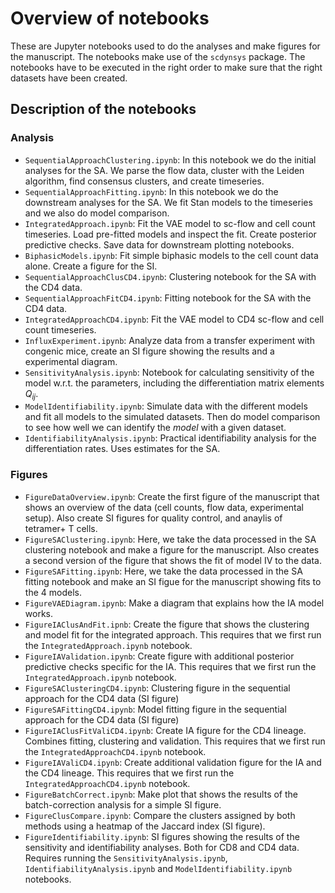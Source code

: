 # Overview of notebooks

These are Jupyter notebooks used to do the analyses and make figures for the manuscript.
The notebooks make use of the `scdynsys` package. The notebooks have to be executed in the right 
order to make sure that the right datasets have been created.

## Description of the notebooks

### Analysis

* `SequentialApproachClustering.ipynb`: In this notebook we do the initial analyses for the SA. 
  We parse the flow data, cluster with the Leiden algorithm, find consensus clusters,
  and create timeseries.
* `SequentialApproachFitting.ipynb`: In this notebook we do the downstream analyses for the SA. 
  We fit Stan models to the timeseries and we also do model comparison.
* `IntegratedApproach.ipynb`: Fit the VAE model to sc-flow and cell count timeseries. Load pre-fitted models and 
  inspect the fit. Create posterior predictive checks. Save data for downstream plotting notebooks.
* `BiphasicModels.ipynb`: Fit simple biphasic models to the cell count data alone. Create a figure for the SI.
* `SequentialApproachClusCD4.ipynb`: Clustering notebook for the SA with the CD4 data.
* `SequentialApproachFitCD4.ipynb`: Fitting notebook for the SA with the CD4 data.
* `IntegratedApproachCD4.ipynb`: Fit the VAE model to CD4 sc-flow and cell count timeseries.
* `InfluxExperiment.ipynb`: Analyze data from a transfer experiment with congenic mice, 
  create an SI figure showing the results and a experimental diagram.
* `SensitivityAnalysis.ipynb`: Notebook for calculating sensitivity of the model w.r.t. the parameters,
  including the differentiation matrix elements $Q_{ij}$. 
* `ModelIdentifiability.ipynb`: Simulate data with the different models and fit all models to the 
  simulated datasets. Then do model comparison to see how well we can identify the *model* with a given dataset.
* `IdentifiabilityAnalysis.ipynb`: Practical identifiability analysis for the differentiation rates.
  Uses estimates for the SA.


### Figures

* `FigureDataOverview.ipynb`: Create the first figure of the manuscript that shows
  an overview of the data (cell counts, flow data, experimental setup).
  Also create SI figures for quality control, and anaylis of tetramer+ T cells.
* `FigureSAClustering.ipynb`: Here, we take the data processed in the SA clustering notebook
  and make a figure for the manuscript. Also creates a second version of the figure 
  that shows the fit of model IV to the data.
* `FigureSAFitting.ipynb`: Here, we take the data processed in the SA fitting notebook
  and make an SI figue for the manuscript showing fits to the 4 models.
* `FigureVAEDiagram.ipynb`: Make a diagram that explains how the IA model works.
* `FigureIAClusAndFit.ipnb`: Create the figure that shows the clustering and model fit for the integrated approach.
  This requires that we first run the `IntegratedApproach.ipynb` notebook.
* `FigureIAValidation.ipynb`: Create figure with additional posterior predictive checks specific for the IA.
  This requires that we first run the `IntegratedApproach.ipynb` notebook.
* `FigureSAClusteringCD4.ipynb`: Clustering figure in the sequential approach for the CD4 data (SI figure)
* `FigureSAFittingCD4.ipynb`: Model fitting figure in the sequential approach for the CD4 data (SI figure)
* `FigureIAClusFitValiCD4.ipynb`: Create IA figure for the CD4 lineage. Combines fitting, clustering and validation.
  This requires that we first run the `IntegratedApproachCD4.ipynb` notebook.
* `FigureIAValiCD4.ipynb`: Create additional validation figure for the IA and the CD4 lineage.
  This requires that we first run the `IntegratedApproachCD4.ipynb` notebook.
* `FigureBatchCorrect.ipynb`: Make plot that shows the results of the batch-correction analysis for a simple SI figure.
* `FigureClusCompare.ipynb`: Compare the clusters assigned by both methods using a heatmap of the Jaccard index (SI figure).
* `FigureIdentifiability.ipynb`: SI figures showing the results of the sensitivity and identifiability analyses.
  Both for CD8 and CD4 data. Requires running the `SensitivityAnalysis.ipynb`, `IdentifiabilityAnalysis.ipynb` and 
  `ModelIdentifiability.ipynb` notebooks.